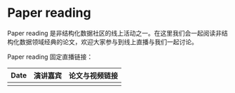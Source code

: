 # Paper reading

Paper reading 是非结构化数据社区的线上活动之一。在这里我们会一起阅读非结构化数据领域经典的论文，欢迎大家参与到线上直播与我们一起讨论。

Paper reading 固定直播链接： 

| **Date**     | **演讲嘉宾**                                                                                    | **论文与视频链接**|
| ---------- | ------------------------------------------------------------------------------------------ | ------------------------------------------------------------------------------------------------------------------------------------------------------------------------------------------------------------------------------------------------------------------------------ |
|  | |                                                   |